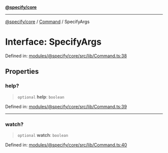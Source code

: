 [**@specify/core**](../../README.md)

***

[@specify/core](../../modules.md) / [Command](../README.md) / SpecifyArgs

# Interface: SpecifyArgs

Defined in: [modules/@specify/core/src/lib/Command.ts:38](https://github.com/specify-bdd/specify-core/blob/47b04e46253b9c5ba29e870a4c53fb0503a1b0ae/modules/@specify/core/src/lib/Command.ts#L38)

## Properties

### help?

> `optional` **help**: `boolean`

Defined in: [modules/@specify/core/src/lib/Command.ts:39](https://github.com/specify-bdd/specify-core/blob/47b04e46253b9c5ba29e870a4c53fb0503a1b0ae/modules/@specify/core/src/lib/Command.ts#L39)

***

### watch?

> `optional` **watch**: `boolean`

Defined in: [modules/@specify/core/src/lib/Command.ts:40](https://github.com/specify-bdd/specify-core/blob/47b04e46253b9c5ba29e870a4c53fb0503a1b0ae/modules/@specify/core/src/lib/Command.ts#L40)
